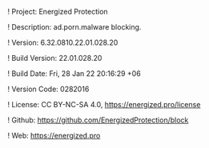 ! Project: Energized Protection

! Description: ad.porn.malware blocking.

! Version: 6.32.0810.22.01.028.20

! Build Version: 22.01.028.20

! Build Date: Fri, 28 Jan 22 20:16:29 +06

! Version Code: 0282016

! License: CC BY-NC-SA 4.0, https://energized.pro/license

! Github: https://github.com/EnergizedProtection/block

! Web: https://energized.pro
